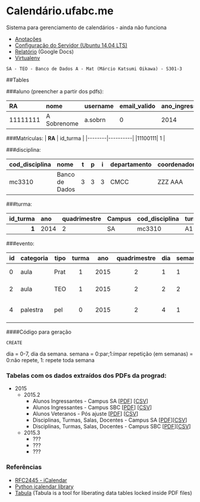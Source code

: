 # Calendário.ufabc.me
Sistema para gerenciamento de calendários - ainda não funciona

* [Anotações](anotacoes.md)
* [Configuração do Servidor (Ubuntu 14.04 LTS)](configuracao_servidor.md)
* [Relatório](https://docs.google.com/document/d/1yTcExg9jd4L8NK4ZYPBjoMs3henpSFsJALr9l5_Di2E/pub) (Google Docs)
*  [Virtualenv](http://www.dabapps.com/blog/introduction-to-pip-and-virtualenv-python/)


```
SA - TEO - Banco de Dados A - Mat (Márcio Katsumi Oikawa) - S301-3
```

##Tables

###aluno (preencher a partir dos pdfs):

| **RA**   | nome        |   username | email_valido | ano_ingresso |
|:---------|:------------|:-----------|:-------------|:-------------|
| 11111111 | A Sobrenome | a.sobrn    | 0            | 2014         |


###Matrículas:
| **RA** | id_turma |
|--------|----------|
|11100111| 1        |


###disciplina:

| cod_disciplina | nome           | t | p | i | departamento | coordenador |
|:---------------|:---------------|---|---|---|:------------ |:------------|
|  mc3310        | Banco de Dados | 3 | 3 | 3 | CMCC         | ZZZ AAA     |



###turma:

| id_turma  | ano  | quadrimestre | Campus | cod_disciplina | turma | Periodo |
|----------:|:-----|:------------ |:------ |:---------------|:------|---------|
|     **1** | 2014 | 2            | SA     |  mc3310        | A1    | Mat     |





###evento:



| **id** | categoria | tipo | turma | ano | quadrimestre | dia | semana | hora_inicio | hora_termino | all_day | repeticao | campus | responsavel |
|---|---|---|:-:|:-:|:-:|---|---|---|---|---|---|---|---|
| 0| aula      | Prat | 1     | 2015| 2   | 1  | 1     |10:00        | 12:00        |  0      | 1         | S301-3 | Marcio Oikawa     |
| 2| aula      | TEO  | 1     | 2015| 2   | 2  | 2     |10:00        | 12:00        |  0      | 1         | S501-3 | Marcio Oikawa     |
| 4| palestra  | pel  | 0     | 2015| 2   | 4  | 1     |10:00        | 12:00        |  1      | 1         | S402-2 | John "Maddog" Hal |



####Código para geração
```
CREATE
```

dia = 0-7, dia da semana.
semana = 0:par;1:ímpar
repetição (em semanas) = 0:não repete, 1: repete toda semana

### Tabelas com os dados extraídos dos PDFs da prograd:
* 2015
  * 2015.2
    * Alunos Ingressantes - Campus SA [[PDF](original_data/2015.2/turmas_ingressantes_sa_2015.2.pdf)] [[CSV](original_data/2015.2/turmas_ingressantes_sa_2015.2.csv)]
    * Alunos Ingressantes - Campus SBC [[PDF](original_data/2015.2/turmas_ingressantes_sbc_2015.2.pdf)] [[CSV](original_data/2015.2/turmas_ingressantes_sbc_2015.2.csv)]
    * Alunos Veteranos - Pós ajuste [[PDF](original_data/2015.2/matriculas_deferidas_pos_ajuste_2015.2.pdf)] [[CSV](original_data/2015.2/matriculas_deferidas_pos_ajuste_2015.2.csv)]
    * Disciplinas, Turmas, Salas, Docentes - Campus SA [[PDF](original_data/2015.2/turmas_salas_docentes_sa_2015.2.pdf)][[CSV](original_data/2015.2/turmas_salas_docentes_sa_2015.2.csv)]
    * Disciplinas, Turmas, Salas, Docentes - Campus SBC [[PDF](original_data/2015.2/turmas_salas_docentes_sbc_2015.2.pdf)][[CSV](original_data/2015.2/turmas_salas_docentes_sbc_2015.2.csv)]
  * 2015.3
    * ???
    * ???
    * ???





### Referências
* [RFC2445 - iCalendar](https://www.ietf.org/rfc/rfc2445.txt)
* [Python icalendar library](https://pypi.python.org/pypi/icalendar/3.9.0)
* [Tabula](http://tabula.technology/) (Tabula is a tool for liberating data tables locked inside PDF files)
